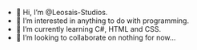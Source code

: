 - 👋 Hi, I’m @Leosais-Studios.
- 👀 I’m interested in anything to do with programming.
- 🌱 I’m currently learning C#, HTML and CSS.
- 💞️ I’m looking to collaborate on nothing for now...

<!---
Leosais-Studios/Leosais-Studios is a ✨ special ✨ repository because its `README.md` (this file) appears on your GitHub profile.
You can click the Preview link to take a look at your changes.
--->
